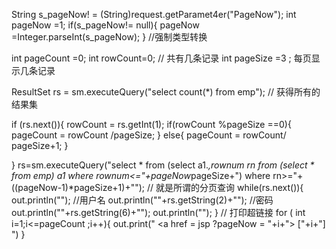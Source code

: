 String s_pageNow! = (String)request.getParamet4er("PageNow");
 int pageNow =1;
  if(s_pageNow!= null){
   pageNow =Integer.parseInt(s_pageNow);
  }    //强制类型转换

  int pageCount =0;
  int rowCount=0;  // 共有几条记录
  int pageSize =3 ; 每页显示几条记录

  ResultSet rs = sm.executeQuery("select  count(*) from emp");
  // 获得所有的结果集

  if (rs.next()){
 rowCount = rs.getInt(1);
 if(rowCount %pageSize ==0){
   pageCount = rowCount /pageSize;
 } else{
 pageCount = rowCount/ pageSize+1;
 }

  }
 rs=sm.executeQuery("select * from (select a1.*,rownum rn from (select * from emp) a1 where rownum<="+pageNow*pageSize+") where rn>="+((pageNow-1)*pageSize+1)+"");
 // 就是所谓的分页查询
 while(rs.next()){
  out.println("<tr>");
			//用户名
			out.println("<td>"+rs.getString(2)+"</td>");
			//密码
			out.println("<td>"+rs.getString(6)+"</td>");
			out.println("</tr>");
 }
// 打印超链接
for ( int i=1;i<=pageCount ;i++){
	out.print(" <a href = jsp ?pageNow = "+i+"> ["+i+"] </a>")
}